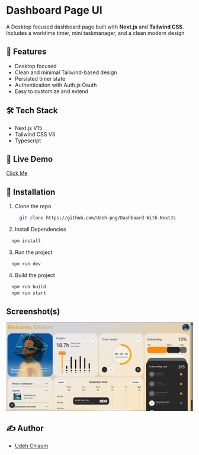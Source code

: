# Dashboard Page UI

A Desktop focused dashboard page built with **Next.js** and **Tailwind CSS**. Includes a worktime timer, mini taskmanager, and a clean modern design

## 🚀 Features

- Desktop focused
- Clean and minimal Tailwind-based design
- Persisted timer state
- Authentication with Auth.js Oauth
- Easy to customize and extend

## 🛠️ Tech Stack

- Next.js V15
- Tailwind CSS V3
- Typescript

## 🔗 Live Demo 
[Click Me](https://mydevdash.vercel.app)

## 📂 Installation

1. Clone the repo

```bash
     git clone https://github.com/Udeh-png/Dashboard-With-NextJs
```

2. Install Dependencies

```bash
  npm install
```

3. Run the project

```bash
  npm run dev
```

4. Build the project

```bash
  npm run build
  npm run start
```

## Screenshot(s)

![Dashboard Screenshot](/screenshots/dashboard-screenshot.jpeg)

## ✍️ Author

- [Udeh Chisom](https://github.com/Udeh-png)

